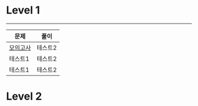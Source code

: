 # Level 1
---
|문제|풀이|
|------|---|
|[모의고사](https://programmers.co.kr/learn/courses/30/lessons/42840)|테스트2|
|테스트1|테스트2|
|테스트1|테스트2|

# Level 2
